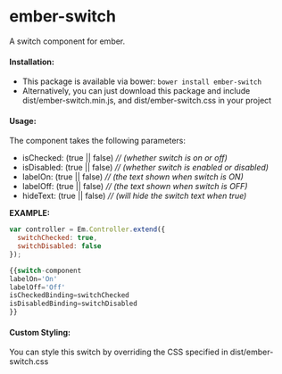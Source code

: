 # ember-switch
A switch component for ember.

#### Installation:
* This package is available via bower:  `bower install ember-switch`
* Alternatively, you can just download this package and include dist/ember-switch.min.js, and dist/ember-switch.css in your project

#### Usage:
The component takes the following parameters:
* isChecked: (true || false) *// (whether switch is on or off)*
* isDisabled: (true || false) *// (whether switch is enabled or disabled)*
* labelOn: (true || false) *// (the text shown when switch is ON)*
* labelOff: (true || false) *// (the text shown when switch is OFF)*
* hideText: (true || false) *// (will hide the switch text when true)*

**EXAMPLE:**
```javascript
var controller = Em.Controller.extend({
  switchChecked: true,
  switchDisabled: false
});

{{switch-component
labelOn='On'
labelOff='Off'
isCheckedBinding=switchChecked
isDisabledBinding=switchDisabled
}}
```

#### Custom Styling:
You can style this switch by overriding the CSS specified in dist/ember-switch.css
